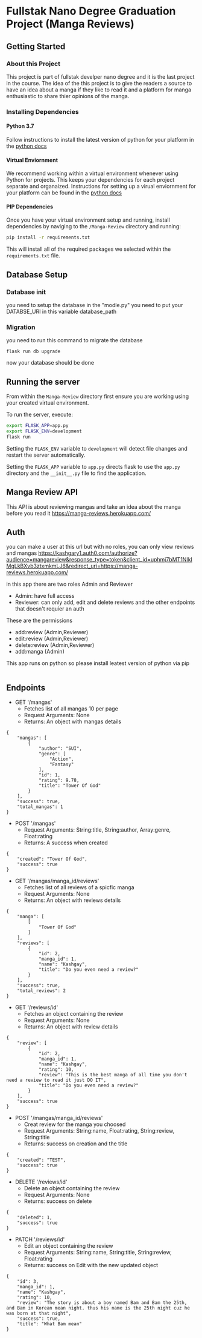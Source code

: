 # Fullstak Nano Degree Graduation Project (Manga Reviews)

## Getting Started

### About this Project 

This project is part of fullstak develper nano degree and it is the last project in the course.
The idea of the this project is to give the readers a source to have an idea about a manga if they like to read it
and a platform for manga enthusiastic to share thier opinions of the manga.

### Installing Dependencies

#### Python 3.7

Follow instructions to install the latest version of python for your platform in the [python docs](https://docs.python.org/3/using/unix.html#getting-and-installing-the-latest-version-of-python)

#### Virtual Enviornment

We recommend working within a virtual environment whenever using Python for projects. This keeps your dependencies for each project separate and organaized. Instructions for setting up a virual enviornment for your platform can be found in the [python docs](https://packaging.python.org/guides/installing-using-pip-and-virtual-environments/)

#### PIP Dependencies

Once you have your virtual environment setup and running, install dependencies by naviging to the `/Manga-Review` directory and running:

```bash
pip install -r requirements.txt
```
This will install all of the required packages we selected within the `requirements.txt` file.

## Database Setup

### Database init

you need to setup the database in the "modle.py" you need to put your DATABSE_URI in this variable database_path

### Migration

you need to run this command to migrate the database 
```
flask run db upgrade
```
now your database should be done

## Running the server

From within the `Manga-Review` directory first ensure you are working using your created virtual environment.

To run the server, execute:

```bash
export FLASK_APP=app.py
export FLASK_ENV=development
flask run
```
Setting the `FLASK_ENV` variable to `development` will detect file changes and restart the server automatically.

Setting the `FLASK_APP` variable to `app.py` directs flask to use the `app.py` directory and the `__init__.py` file to find the application. 

## Manga Review API 

This API is about reviewing mangas and take an idea about the manga before you read it
https://manga-reviews.herokuapp.com/

## Auth
you can make a user at this url but with no roles, you can only view reviews and mangas
https://kashgary1.auth0.com/authorize?audience=mangareview&response_type=token&client_id=uphmj7bMT1NIkIMgLkBXvb3ztxmkmLJ6&redirect_uri=https://manga-reviews.herokuapp.com/

in this app there are two roles Admin and Reviewer 
- Admin: have full access
- Reviewer: can only add, edit and delete reviews and the other endpoints that doesn't requier an auth

These are the permissions 	
- add:review (Admin,Reviewer)		
- edit:review (Admin,Reviewer)
- delete:review (Admin,Reviewer)
- add:manga (Admin)

This app runs on python so please install leatest version of python via pip
```

```
## Endpoints

- GET '/mangas'
    - Fetches list of all mangas 10 per page
    - Request Arguments: None
    - Returns: An object with mangas details
```
{
    "mangas": [
        {
            "author": "SUI",
            "genre": [
                "Action",
                "Fantasy"
            ],
            "id": 1,
            "rating": 9.78,
            "title": "Tower Of God"
        }
    ],
    "success": true,
    "total_mangas": 1
}
```

- POST '/mangas'
    - Request Arguments: String:title, String:author, Array:genre, Float:rating
    - Returns: A success when created 
```
{
    "created": "Tower Of God",
    "success": true
}
```

- GET '/mangas/manga_id/reviews'
    - Fetches list of all reviews of a spicfic manga
    - Request Arguments: None
    - Returns: An object with reviews details
```
{
    "manga": [
        [
            "Tower Of God"
        ]
    ],
    "reviews": [
        {
            "id": 2,
            "manga_id": 1,
            "name": "Kashgay",
            "title": "Do you even need a review?"
        }
    ],
    "success": true,
    "total_reviews": 2
}
```

- GET '/reviews/id' 
    - Fetches an object containing the review
    - Request Arguments: None
    - Returns: An object with review details
```
{
    "review": [
        {
            "id": 2,
            "manga_id": 1,
            "name": "Kashgay",
            "rating": 10,
            "review": "This is the best manga of all time you don't need a review to read it just DO IT",
            "title": "Do you even need a review?"
        }
    ],
    "success": true
}
```

- POST '/mangas/manga_id/reviews'
    - Creat review for the manga you choosed
    - Request Arguments: String:name, Float:rating, String:review, String:title
    - Returns: success on creation and the title
```
{
    "created": "TEST",
    "success": true
}
```

- DELETE '/reviews/id'
    - Delete an object containing the review
    - Request Arguments: None
    - Returns: success on delete
```
{
    "deleted": 1,
    "success": true
}
```

- PATCH '/reviews/id' 
    - Edit an object containing the review
    - Request Arguments: String:name, String:title, String:review, Float:rating
    - Returns: success on Edit with the new updated object
```
{
    "id": 3,
    "manga_id": 1,
    "name": "Kashgay",
    "rating": 10,
    "review": "The story is about a boy named Bam and Bam the 25th, and Bam in Korean mean night. thus his name is the 25th night cuz he was born at that night",
    "success": true,
    "title": "What Bam mean"
}
```